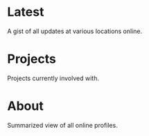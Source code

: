 # Latest

A gist of all updates at various locations online.

# Projects

Projects currently involved with.

# About

Summarized view of all online profiles.
